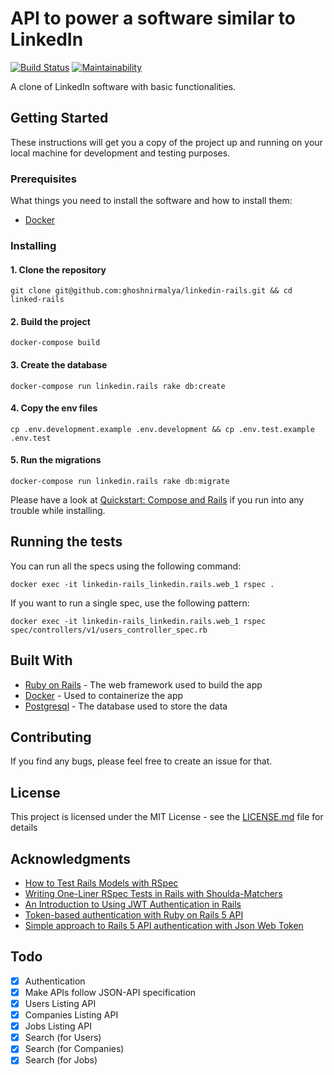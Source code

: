 # API to power a software similar to LinkedIn

[![Build Status](https://travis-ci.org/ghoshnirmalya/linkedin-rails.svg?branch=master)](https://travis-ci.org/ghoshnirmalya/linkedin-rails)
[![Maintainability](https://api.codeclimate.com/v1/badges/44ac5eaed20a31c9b97c/maintainability)](https://codeclimate.com/github/ghoshnirmalya/linkedin-rails/maintainability)

A clone of LinkedIn software with basic functionalities.

## Getting Started

These instructions will get you a copy of the project up and running on your local machine for development and testing purposes.

### Prerequisites

What things you need to install the software and how to install them:

- [Docker](https://docs.docker.com/)

### Installing

#### 1. Clone the repository

```
git clone git@github.com:ghoshnirmalya/linkedin-rails.git && cd linked-rails
```

#### 2. Build the project

```
docker-compose build
```

#### 3. Create the database

```
docker-compose run linkedin.rails rake db:create
```

#### 4. Copy the env files

```
cp .env.development.example .env.development && cp .env.test.example .env.test
```

#### 5. Run the migrations

```
docker-compose run linkedin.rails rake db:migrate
```

Please have a look at [Quickstart: Compose and Rails](https://docs.docker.com/compose/rails/) if you run into any trouble while installing.

## Running the tests

You can run all the specs using the following command:

```
docker exec -it linkedin-rails_linkedin.rails.web_1 rspec .
```

If you want to run a single spec, use the following pattern:

```
docker exec -it linkedin-rails_linkedin.rails.web_1 rspec spec/controllers/v1/users_controller_spec.rb
```

## Built With

- [Ruby on Rails](https://rubyonrails.org/) - The web framework used to build the app
- [Docker](https://www.docker.com/) - Used to containerize the app
- [Postgresql](https://www.postgresql.org/) - The database used to store the data

## Contributing

If you find any bugs, please feel free to create an issue for that.

## License

This project is licensed under the MIT License - see the [LICENSE.md](LICENSE.md) file for details

## Acknowledgments

- [How to Test Rails Models with RSpec](https://semaphoreci.com/community/tutorials/how-to-test-rails-models-with-rspec)
- [Writing One-Liner RSpec Tests in Rails with Shoulda-Matchers](https://semaphoreci.com/community/tutorials/writing-one-liner-rspec-tests-in-rails-with-shoulda-matchers)
- [An Introduction to Using JWT Authentication in Rails](https://www.sitepoint.com/introduction-to-using-jwt-in-rails/)
- [Token-based authentication with Ruby on Rails 5 API](https://www.pluralsight.com/guides/token-based-authentication-with-ruby-on-rails-5-api)
- [Simple approach to Rails 5 API authentication with Json Web Token](https://www.codementor.io/omedale/simple-approach-to-rails-5-api-authentication-with-json-web-token-cpqbgrdo6)

## Todo

- [x] Authentication
- [x] Make APIs follow JSON-API specification
- [x] Users Listing API
- [x] Companies Listing API
- [x] Jobs Listing API
- [x] Search (for Users)
- [x] Search (for Companies)
- [x] Search (for Jobs)
